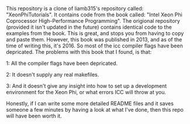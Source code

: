 This repository is a clone of liamb315's repository called: "XeonPhiTutorials". It contains code from the book called: "Intel Xeon Phi Coprocessor High-Performance Programming". The origional repository (provided it isn't updated in the future) contains identical code to the examples from the book. This is great, and stops you from having to copy and paste them. However, this book was published in 2013, and as of the time of writing this, it's 2016. So most of the icc compiler flags have been depricated. The problems with this book that I found, is that:

1: All the compiler flags have been depricated.

2: It doesn't supply any real makefiles.

3: And it doesn't give any insight into how to set up a development environment for the Xeon Phi, or what errors ICC will throw at you.

Honestly, if I can write some more detailed README files and it saves someone a few minutes by having a look at what I've done, then this repo will have been worth it.
